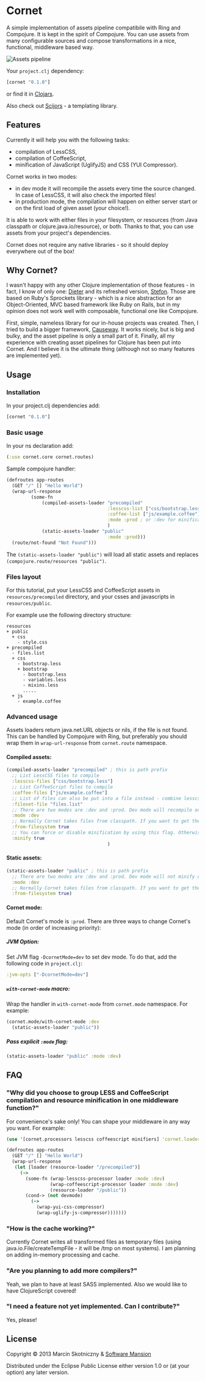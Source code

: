 # Cornet

A simple implementation of assets pipeline compatibile with Ring and Compojure. It is kept in the spirit of Compojure. 
You can use assets from many configurable sources and compose transformations in a nice, functional, middleware based way.

![Assets pipeline](http://upload.wikimedia.org/wikipedia/commons/6/6d/Cornet2.png)

 Your `project.clj` dependency:
```clojure
[cornet "0.1.0"]
```
or find it in [Clojars](https://clojars.org/cornet).

Also check out [Scijors](http://github.com/cosmi/scijors) - a templating library.

## Features

Currently it will help you with the following tasks:
- compilation of LessCSS,
- compilation of CoffeeScript,
- minification of JavaScript (UglifyJS) and CSS (YUI Compressor).

Cornet works in two modes:
- in dev mode it will recompile the assets every time the source changed. In case of LessCSS, it will also check the imported files!
- in production mode, the compilation will happen on either server start or on the first load of given asset (your choice!).

It is able to work with either files in your filesystem, or resources (from Java classpath or clojure.java.io/resource), or both.
Thanks to that, you can use assets from your project's dependencies.

Cornet does not require any native libraries - so it should deploy everywhere out of the box!



## Why Cornet?

I wasn't happy with any other Clojure implementation of those features - in fact, I know of only one: 
[Dieter](https://github.com/edgecase/dieter) and its refreshed version, [Stefon](https://github.com/circleci/stefon).
Those are based on Ruby's Sprockets library - which is a nice abstraction for an Object-Oriented, MVC based framework like Ruby on Rails,
but in my opinion does not work well with composable, functional one like Compojure.

First, simple, nameless library for our in-house projects was created.
Then, I tried to build a bigger framework, [Causeway](http://github.com/cosmi/causeway). It works nicely, but is big and bulky, and the asset pipeline is only a small part of it.
Finally, all my experience with creating asset pipelines for Clojure has been put into Cornet. And I believe it is the ultimate thing (although not so many features are implemented yet).

## Usage

### Installation

In your project.clj dependencies add:

```clojure
[cornet "0.1.0"]
```

### Basic usage

In your ns declaration add:

```clojure
(:use cornet.core cornet.routes)
```

Sample compojure handler:

```clojure
(defroutes app-routes
  (GET "/" [] "Hello World")
  (wrap-url-response
         (some-fn
             (compiled-assets-loader "precompiled"
                                     :lesscss-list ["css/bootstrap.less"]
                                     :coffee-list ["js/example.coffee"]
                                     :mode :prod ; or :dev for minification
                                     )
             (static-assets-loader "public" 
                                     :mode :prod)))
  (route/not-found "Not Found")))
```

The `(static-assets-loader "public")` will load all static assets and replaces `(compojure.route/resources "public")`.



### Files layout

For this tutorial, put your LessCSS and CoffeeScript assets in `resources/precompiled` directory, 
and your csses and javascripts in `resources/public`.

For example use the following directory structure:

```
resources
+ public
  + css
    - style.css
+ precompiled
  - files.list
  + css
    - bootstrap.less
    + bootstrap
      - bootstrap.less
      - variables.less
      - mixins.less
      .....
  + js
    - example.coffee
```

### Advanced usage

Assets loaders return java.net.URL objects or nils, if the file is not found. This can be handled by Compojure with Ring,
but preferably you should wrap them in `wrap-url-response` from `cornet.route` namespace.

#### Compiled assets:

```clojure
(compiled-assets-loader "precompiled" ; this is path prefix
  ;; List LessCSS files to compile
  :lesscss-files ["css/bootstrap.less"]
  ;; List CoffeeScript files to compile
  :coffee-files ["js/example.coffee"]
  ;; List of files can also be put into a file instead - combine lesscss and coffeescript files in one file list:
  :fileset-file "files.list"
  ;; There are two modes are :dev and :prod. Dev mode will recompile on file change and will not minify output
  :mode :dev
  ;; Normally Cornet takes files from classpath. If you want to get them from filesystem, use this flag:
  :from-filesystem true
  ;; You can force or disable minification by using this flag. Otherwise, the mode will be used.
  :minify true
                                     )
```

#### Static assets:

```clojure
(static-assets-loader "public" ; this is path prefix
  ;; There are two modes are :dev and :prod. Dev mode will not minify output.
  :mode :dev
  ;; Normally Cornet takes files from classpath. If you want to get them from filesystem, use this flag:
  :from-filesystem true)
```

#### Cornet mode:

Default Cornet's mode is `:prod`. There are three ways to change Cornet's mode (in order of increasing priority):

##### JVM Option:
Set JVM flag `-DcornetMode=dev` to set dev mode. To do that, add the following code in `project.clj`:
```clojure
:jvm-opts ["-DcornetMode=dev"]
```

##### `with-cornet-mode` macro:
Wrap the handler in `with-cornet-mode` from `cornet.mode` namespace. For example:

```clojure
(cornet.mode/with-cornet-mode :dev
  (static-assets-loader "public"))
```

##### Pass explicit `:mode` flag:

```clojure
(static-assets-loader "public" :mode :dev)
```

## FAQ

### "Why did you choose to group LESS and CoffeeScript compilation and resource minification in one middleware function?"

For convenience's sake only! You can shape your middleware in any way you want. For example:

```clojure
(use '[cornet.processors lesscss coffeescript minifiers] 'cornet.loaders)

(defroutes app-routes
  (GET "/" [] "Hello World")
  (wrap-url-response
   (let [loader (resource-loader "/precompiled")]
     (->
       (some-fn (wrap-lesscss-processor loader :mode :dev)
                (wrap-coffeescript-processor loader :mode :dev)
                (resource-loader "/public"))
       (cond-> (not devmode)
         (->
           (wrap-yui-css-compressor)
           (wrap-uglify-js-compressor)))))))
```

### "How is the cache working?"

Currently Cornet writes all transformed files as temporary files 
(using java.io.File/createTempFile - it will be /tmp on most systems). 
I am planning on adding in-memory processing and cache.

### "Are you planning to add more compilers?"

Yeah, we plan to have at least SASS implemented.
Also we would like to have ClojureScript covered!

### "I need a feature not yet implemented. Can I contribute?"

Yes, please!

## License

Copyright © 2013 Marcin Skotniczny & [Software Mansion](http://software-mansion.com)

Distributed under the Eclipse Public License either version 1.0 or (at
your option) any later version.
